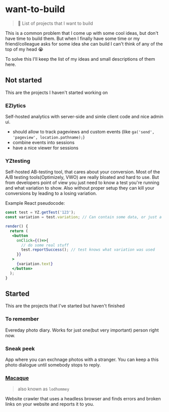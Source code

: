# want-to-build
> :scroll: List of projects that I want to build

This is a common problem that I come up with some cool ideas, but don't have time to build them. But when I finally have some time or my friend/colleague asks for some idea she can build I can't think of any of the top of my head 😭

To solve this I'll keep the list of my ideas and small descriptions of them here.

## Not started

This are the projects I haven't started working on

### EZlytics

Self-hosted analytics with server-side and simle client code and nice admin ui. 

 - should allow to track pageviews and custom events (like `ga('send', 'pageview', location.pathname);`)
 - combine events into sessions 
 - have a nice viewer for sessions
 
### YZtesting

Self-hosted AB-testing tool, that cares about your conversion. Most of the A/B testing tools(Optimizely, VWO) are really bloated and hard to use. But from developers point of view you just need to know a test you're running and what variation to show. Also without proper setup they can kill your conversions by leading to a losing variation.

Example React pseudocode:

```jsx
const test = YZ.getTest('123');
const variation = test.variation; // Can contain some data, or just a `variation.id` can be used to decide what to render

render() {
  return (
   <button 
     onClick={()=>{
       // do some real stuff
       test.reportSuccess(); // test knows what variation was used
     }}
   >
     {variation.text}
   </button>
  );
}

```


## Started

This are the projects that I've started but haven't finished

### To remember

Evereday photo diary. Works for just one(but very important) person right now.

### Sneak peek

App where you can exchnage photos with a stranger. You can keep a this photo dialogue until somebody stops to reply. 

### [Macaque](https://github.com/phil-r/macaque)
> also known as `lodhommey`

Website crawler that uses a headless browser and finds errors and broken links on your website and reports it to you.

